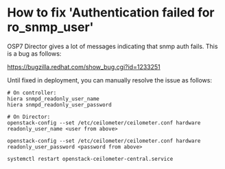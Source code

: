 # How to fix 'Authentication failed for ro_snmp_user' 

OSP7 Director gives a lot of messages indicating that snmp auth fails.  This is a bug as follows:

https://bugzilla.redhat.com/show_bug.cgi?id=1233251

Until fixed in deployment, you can manually resolve the issue as follows:

```
# On controller:
hiera snmpd_readonly_user_name
hiera snmpd_readonly_user_password

# On Director:
openstack-config --set /etc/ceilometer/ceilometer.conf hardware readonly_user_name <user from above>

openstack-config --set /etc/ceilometer/ceilometer.conf hardware readonly_user_password <password from above>

systemctl restart openstack-ceilometer-central.service
```
